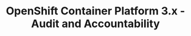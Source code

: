 ---
permalink: /product-documents/openshift-container-platform-3/nist-800-53/au/
layout: control_response
title: OpenShift Container Platform 3.x - Audit and Accountability
category: Product Documents
lead: |
  Control responses for NIST 800-53 rev4.
subnav:
  data: components.openshift-container-platform-3.policies.AU-Audit_and_Accountability.component
  href: ['#%', control_key]
  text: control_key
product_info:
  name: OpenShift Container Platform 3.x
  opencontrol_component: openshift-container-platform-3
  control_family: AU-Audit_and_Accountability
---